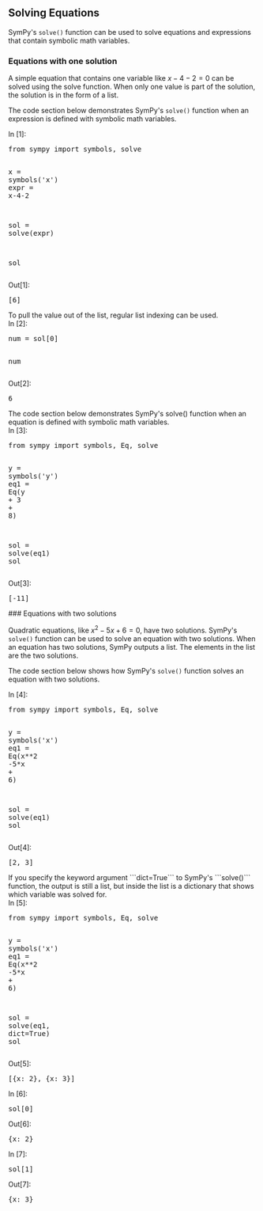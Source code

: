 
## Solving Equations
SymPy's ```solve()``` function can be used to solve equations and expressions that contain symbolic math variables.
### Equations with one solution

A simple equation that contains one variable like $x-4-2 = 0$ can be solved using the solve function. When only one value is part of the solution, the solution is in the form of a list.

The code section below demonstrates SymPy's ```solve()``` function when an expression is defined with symbolic math variables.
<div class="cell border-box-sizing code_cell rendered">
<div class="input">
<div class="prompt input_prompt">In&nbsp;[1]:</div>
<div class="inner_cell">
    <div class="input_area">
<div class=" highlight hl-ipython3"><pre><span></span><span class="kn">from</span> <span class="nn">sympy</span> <span class="k">import</span> <span class="n">symbols</span><span class="p">,</span> <span class="n">solve</span>

<span class="n">x</span> <span class="o">=</span> <span class="n">symbols</span><span class="p">(</span><span class="s1">&#39;x&#39;</span><span class="p">)</span>
<span class="n">expr</span> <span class="o">=</span> <span class="n">x</span><span class="o">-</span><span class="mi">4</span><span class="o">-</span><span class="mi">2</span>

<span class="n">sol</span> <span class="o">=</span> <span class="n">solve</span><span class="p">(</span><span class="n">expr</span><span class="p">)</span>

<span class="n">sol</span>
</pre></div>

</div>
</div>
</div>

<div class="output_wrapper">
<div class="output">


<div class="output_area">

<div class="prompt output_prompt">Out[1]:</div>




<div class="output_text output_subarea output_execute_result">
<pre>[6]</pre>
</div>

</div>

</div>
</div>

</div>
To pull the value out of the list, regular list indexing can be used.
<div class="cell border-box-sizing code_cell rendered">
<div class="input">
<div class="prompt input_prompt">In&nbsp;[2]:</div>
<div class="inner_cell">
    <div class="input_area">
<div class=" highlight hl-ipython3"><pre><span></span><span class="n">num</span> <span class="o">=</span> <span class="n">sol</span><span class="p">[</span><span class="mi">0</span><span class="p">]</span>

<span class="n">num</span>
</pre></div>

</div>
</div>
</div>

<div class="output_wrapper">
<div class="output">


<div class="output_area">

<div class="prompt output_prompt">Out[2]:</div>




<div class="output_text output_subarea output_execute_result">
<pre>6</pre>
</div>

</div>

</div>
</div>

</div>
The code section below demonstrates SymPy's solve() function when an equation is defined with symbolic math variables. 
<div class="cell border-box-sizing code_cell rendered">
<div class="input">
<div class="prompt input_prompt">In&nbsp;[3]:</div>
<div class="inner_cell">
    <div class="input_area">
<div class=" highlight hl-ipython3"><pre><span></span><span class="kn">from</span> <span class="nn">sympy</span> <span class="k">import</span> <span class="n">symbols</span><span class="p">,</span> <span class="n">Eq</span><span class="p">,</span> <span class="n">solve</span>

<span class="n">y</span> <span class="o">=</span> <span class="n">symbols</span><span class="p">(</span><span class="s1">&#39;y&#39;</span><span class="p">)</span>
<span class="n">eq1</span> <span class="o">=</span> <span class="n">Eq</span><span class="p">(</span><span class="n">y</span> <span class="o">+</span> <span class="mi">3</span> <span class="o">+</span> <span class="mi">8</span><span class="p">)</span>

<span class="n">sol</span> <span class="o">=</span> <span class="n">solve</span><span class="p">(</span><span class="n">eq1</span><span class="p">)</span>
<span class="n">sol</span>
</pre></div>

</div>
</div>
</div>

<div class="output_wrapper">
<div class="output">


<div class="output_area">

<div class="prompt output_prompt">Out[3]:</div>




<div class="output_text output_subarea output_execute_result">
<pre>[-11]</pre>
</div>

</div>

</div>
</div>

</div>
### Equations with two solutions

Quadratic equations, like $x^2 - 5x + 6 = 0$, have two solutions. SymPy's ```solve()``` function can be used to solve an equation with two solutions. When an equation has two solutions, SymPy outputs a list. The elements in the list are the two solutions.

The code section below shows how SymPy's ```solve()``` function solves an equation with two solutions.
<div class="cell border-box-sizing code_cell rendered">
<div class="input">
<div class="prompt input_prompt">In&nbsp;[4]:</div>
<div class="inner_cell">
    <div class="input_area">
<div class=" highlight hl-ipython3"><pre><span></span><span class="kn">from</span> <span class="nn">sympy</span> <span class="k">import</span> <span class="n">symbols</span><span class="p">,</span> <span class="n">Eq</span><span class="p">,</span> <span class="n">solve</span>

<span class="n">y</span> <span class="o">=</span> <span class="n">symbols</span><span class="p">(</span><span class="s1">&#39;x&#39;</span><span class="p">)</span>
<span class="n">eq1</span> <span class="o">=</span> <span class="n">Eq</span><span class="p">(</span><span class="n">x</span><span class="o">**</span><span class="mi">2</span> <span class="o">-</span><span class="mi">5</span><span class="o">*</span><span class="n">x</span> <span class="o">+</span> <span class="mi">6</span><span class="p">)</span>

<span class="n">sol</span> <span class="o">=</span> <span class="n">solve</span><span class="p">(</span><span class="n">eq1</span><span class="p">)</span>
<span class="n">sol</span>
</pre></div>

</div>
</div>
</div>

<div class="output_wrapper">
<div class="output">


<div class="output_area">

<div class="prompt output_prompt">Out[4]:</div>




<div class="output_text output_subarea output_execute_result">
<pre>[2, 3]</pre>
</div>

</div>

</div>
</div>

</div>
If you specify the keyword argument ```dict=True``` to SymPy's ```solve()``` function, the output is still a list, but inside the list is a dictionary that shows which variable was solved for.
<div class="cell border-box-sizing code_cell rendered">
<div class="input">
<div class="prompt input_prompt">In&nbsp;[5]:</div>
<div class="inner_cell">
    <div class="input_area">
<div class=" highlight hl-ipython3"><pre><span></span><span class="kn">from</span> <span class="nn">sympy</span> <span class="k">import</span> <span class="n">symbols</span><span class="p">,</span> <span class="n">Eq</span><span class="p">,</span> <span class="n">solve</span>

<span class="n">y</span> <span class="o">=</span> <span class="n">symbols</span><span class="p">(</span><span class="s1">&#39;x&#39;</span><span class="p">)</span>
<span class="n">eq1</span> <span class="o">=</span> <span class="n">Eq</span><span class="p">(</span><span class="n">x</span><span class="o">**</span><span class="mi">2</span> <span class="o">-</span><span class="mi">5</span><span class="o">*</span><span class="n">x</span> <span class="o">+</span> <span class="mi">6</span><span class="p">)</span>

<span class="n">sol</span> <span class="o">=</span> <span class="n">solve</span><span class="p">(</span><span class="n">eq1</span><span class="p">,</span> <span class="nb">dict</span><span class="o">=</span><span class="kc">True</span><span class="p">)</span>
<span class="n">sol</span>
</pre></div>

</div>
</div>
</div>

<div class="output_wrapper">
<div class="output">


<div class="output_area">

<div class="prompt output_prompt">Out[5]:</div>




<div class="output_text output_subarea output_execute_result">
<pre>[{x: 2}, {x: 3}]</pre>
</div>

</div>

</div>
</div>

</div>
<div class="cell border-box-sizing code_cell rendered">
<div class="input">
<div class="prompt input_prompt">In&nbsp;[6]:</div>
<div class="inner_cell">
    <div class="input_area">
<div class=" highlight hl-ipython3"><pre><span></span><span class="n">sol</span><span class="p">[</span><span class="mi">0</span><span class="p">]</span>
</pre></div>

</div>
</div>
</div>

<div class="output_wrapper">
<div class="output">


<div class="output_area">

<div class="prompt output_prompt">Out[6]:</div>




<div class="output_text output_subarea output_execute_result">
<pre>{x: 2}</pre>
</div>

</div>

</div>
</div>

</div>
<div class="cell border-box-sizing code_cell rendered">
<div class="input">
<div class="prompt input_prompt">In&nbsp;[7]:</div>
<div class="inner_cell">
    <div class="input_area">
<div class=" highlight hl-ipython3"><pre><span></span><span class="n">sol</span><span class="p">[</span><span class="mi">1</span><span class="p">]</span>
</pre></div>

</div>
</div>
</div>

<div class="output_wrapper">
<div class="output">


<div class="output_area">

<div class="prompt output_prompt">Out[7]:</div>




<div class="output_text output_subarea output_execute_result">
<pre>{x: 3}</pre>
</div>

</div>

</div>
</div>

</div>
 

